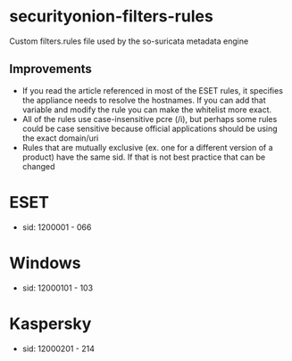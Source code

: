 # securityonion-filters-rules
Custom filters.rules file used by the so-suricata metadata engine
## Improvements
- If you read the article referenced in most of the ESET rules, it specifies the appliance needs to resolve the hostnames. If you can add that variable and modify the rule you can make the whitelist more exact.
- All of the rules use case-insensitive pcre (/i), but perhaps some rules could be case sensitive because official applications should be using the exact domain/uri
- Rules that are mutually exclusive (ex. one for a different version of a product) have the same sid. If that is not best practice that can be changed
# ESET
- sid: 1200001 - 066
# Windows
- sid: 12000101 - 103
# Kaspersky
- sid: 12000201 - 214